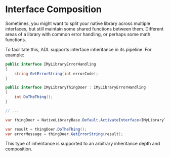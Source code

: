 Interface Composition
=====================

Sometimes, you might want to split your native library across multiple interfaces, but still maintain some shared 
functions between them. Different areas of a library with common error handling, or perhaps some math functions.

To facilitate this, ADL supports interface inheritance in its pipeline. For example:

```c#
public interface IMyLibraryErrorHandling
{
	string GetErrorString(int errorCode);
}

public interface IMyLibraryThingDoer : IMyLibraryErrorHandling
{
	int DoTheThing(); 
}

// ...

var thingDoer = NativeLibraryBase.Default.ActivateInterface<IMyLibraryThingDoer>(LibraryName);

var result = thingDoer.DoTheThing();
var errorMessage = thingDoer.GetErrorString(result);
```

This type of inheritance is supported to an arbitrary inheritance depth and composition.
